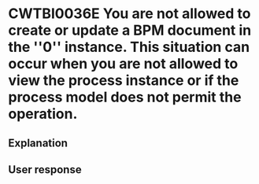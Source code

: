 # CWTBI0036E You are not allowed to create or update a BPM document in the ''0'' instance. This situation can occur when you are not allowed to view the process instance or if the process model does not permit the operation.

## Explanation

## User response